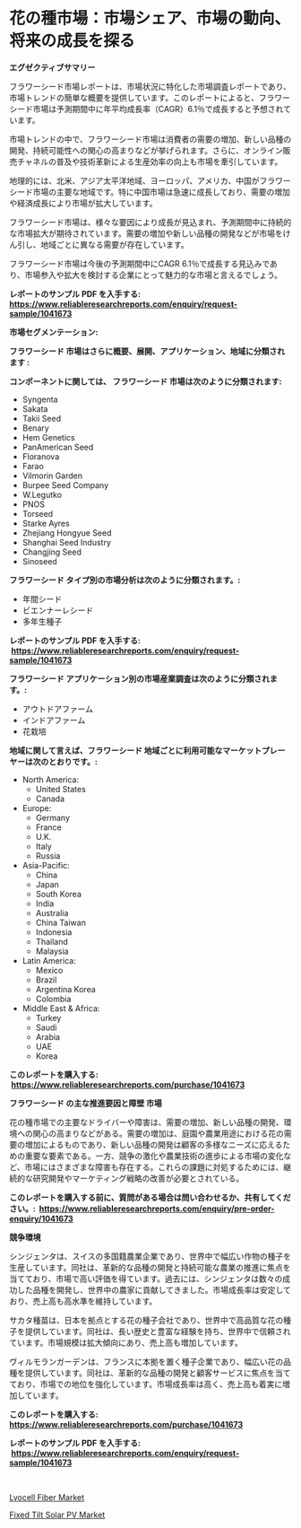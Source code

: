 <p><h1>花の種市場：市場シェア、市場の動向、将来の成長を探る</h1></p><p><strong>エグゼクティブサマリー</strong></p>
<p><p>フラワーシード市場レポートは、市場状況に特化した市場調査レポートであり、市場トレンドの簡単な概要を提供しています。このレポートによると、フラワーシード市場は予測期間中に年平均成長率（CAGR）6.1％で成長すると予想されています。</p><p>市場トレンドの中で、フラワーシード市場は消費者の需要の増加、新しい品種の開発、持続可能性への関心の高まりなどが挙げられます。さらに、オンライン販売チャネルの普及や技術革新による生産効率の向上も市場を牽引しています。</p><p>地理的には、北米、アジア太平洋地域、ヨーロッパ、アメリカ、中国がフラワーシード市場の主要な地域です。特に中国市場は急速に成長しており、需要の増加や経済成長により市場が拡大しています。</p><p>フラワーシード市場は、様々な要因により成長が見込まれ、予測期間中に持続的な市場拡大が期待されています。需要の増加や新しい品種の開発などが市場をけん引し、地域ごとに異なる需要が存在しています。</p><p>フラワーシード市場は今後の予測期間中にCAGR 6.1％で成長する見込みであり、市場参入や拡大を検討する企業にとって魅力的な市場と言えるでしょう。</p></p>
<p><strong>レポートのサンプル PDF を入手する: <a href="https://www.reliableresearchreports.com/enquiry/request-sample/1041673">https://www.reliableresearchreports.com/enquiry/request-sample/1041673</a></strong></p>
<p><strong>市場セグメンテーション:</strong></p>
<p><strong> フラワーシード 市場はさらに概要、展開、アプリケーション、地域に分類されます :</strong></p>
<p><strong>コンポーネントに関しては、 フラワーシード 市場は次のように分類されます: &nbsp;</strong></p>
<p><ul><li>Syngenta</li><li>Sakata</li><li>Takii Seed</li><li>Benary</li><li>Hem Genetics</li><li>PanAmerican Seed</li><li>Floranova</li><li>Farao</li><li>Vilmorin Garden</li><li>Burpee Seed Company</li><li>W.Legutko</li><li>PNOS</li><li>Torseed</li><li>Starke Ayres</li><li>Zhejiang Hongyue Seed</li><li>Shanghai Seed Industry</li><li>Changjing Seed</li><li>Sinoseed</li></ul></p>
<p><strong> フラワーシード タイプ別の市場分析は次のように分類されます。:</strong></p>
<p><ul><li>年間シード</li><li>ビエンナーレシード</li><li>多年生種子</li></ul></p>
<p><strong>レポートのサンプル PDF を入手する: &nbsp;<a href="https://www.reliableresearchreports.com/enquiry/request-sample/1041673">https://www.reliableresearchreports.com/enquiry/request-sample/1041673</a></strong></p>
<p><strong> フラワーシード アプリケーション別の市場産業調査は次のように分類されます。:</strong></p>
<p><ul><li>アウトドアファーム</li><li>インドアファーム</li><li>花栽培</li></ul></p>
<p><strong>地域に関して言えば、フラワーシード 地域ごとに利用可能なマーケットプレーヤーは次のとおりです。:</strong></p>
<p><ul>
    <li>
        North America:
        <ul>
            <li>United States</li>
            <li>Canada</li>
        </ul>
    </li>
    <li>
        Europe:
        <ul>
            <li>Germany</li>
            <li>France</li>
            <li>U.K.</li>
            <li>Italy</li>
            <li>Russia</li>
        </ul>
    </li>
    <li>
        Asia-Pacific:
        <ul>
            <li>China</li>
            <li>Japan</li>
            <li>South Korea</li>
            <li>India</li>
            <li>Australia</li>
            <li>China Taiwan</li>
            <li>Indonesia</li>
            <li>Thailand</li>
            <li>Malaysia</li>
        </ul>
    </li>
    <li>
        Latin America:
        <ul>
            <li>Mexico</li>
            <li>Brazil</li>
            <li>Argentina Korea</li>
            <li>Colombia</li>
        </ul>
    </li>
    <li>
        Middle East & Africa:
        <ul>
            <li>Turkey</li>
            <li>Saudi</li>
            <li>Arabia</li>
            <li>UAE</li>
            <li>Korea</li>
        </ul>
    </li>
    </ul></p>
<p><strong>このレポートを購入する: &nbsp;<a href="https://www.reliableresearchreports.com/purchase/1041673">https://www.reliableresearchreports.com/purchase/1041673</a></strong></p>
<p><strong>フラワーシード の主な推進要因と障壁 市場</strong></p>
<p><p>花の種市場での主要なドライバーや障害は、需要の増加、新しい品種の開発、環境への関心の高まりなどがある。需要の増加は、庭園や農業用途における花の需要の増加によるものであり、新しい品種の開発は顧客の多様なニーズに応えるための重要な要素である。一方、競争の激化や農業技術の進歩による市場の変化など、市場にはさまざまな障害も存在する。これらの課題に対処するためには、継続的な研究開発やマーケティング戦略の改善が必要とされている。</p></p>
<p><strong>このレポートを購入する前に、質問がある場合は問い合わせるか、共有してください。:&nbsp; <a href="https://www.reliableresearchreports.com/enquiry/pre-order-enquiry/1041673">https://www.reliableresearchreports.com/enquiry/pre-order-enquiry/1041673</a></strong></p>
<p><strong>競争環境</strong></p>
<p><p>シンジェンタは、スイスの多国籍農業企業であり、世界中で幅広い作物の種子を生産しています。同社は、革新的な品種の開発と持続可能な農業の推進に焦点を当てており、市場で高い評価を得ています。過去には、シンジェンタは数々の成功した品種を開発し、世界中の農家に貢献してきました。市場成長率は安定しており、売上高も高水準を維持しています。</p><p>サカタ種苗は、日本を拠点とする花の種子会社であり、世界中で高品質な花の種子を提供しています。同社は、長い歴史と豊富な経験を持ち、世界中で信頼されています。市場規模は拡大傾向にあり、売上高も増加しています。</p><p>ヴィルモランガーデンは、フランスに本拠を置く種子企業であり、幅広い花の品種を提供しています。同社は、革新的な品種の開発と顧客サービスに焦点を当てており、市場での地位を強化しています。市場成長率は高く、売上高も着実に増加しています。</p></p>
<p><strong>このレポートを購入する: &nbsp; <a href="https://www.reliableresearchreports.com/purchase/1041673">https://www.reliableresearchreports.com/purchase/1041673</a></strong></p>
<p><strong>レポートのサンプル PDF を入手する: &nbsp;<a href="https://www.reliableresearchreports.com/enquiry/request-sample/1041673">https://www.reliableresearchreports.com/enquiry/request-sample/1041673</a></strong><strong></strong></p>
<p>&nbsp;</p>
<p><p><a href="https://zircon-bluebell-299.notion.site/Lyocell-Fiber-Market-Growth-Market-Trends-COVID-19-Impact-and-Forecasts-for-period-from-2024-20-f5264b38fd1b4849999998acf9a4f1c4">Lyocell Fiber Market</a></p><p><a href="https://github.com/kathiaseamanalvaradovlprc2h/Market-Research-Report-List-1/blob/main/fixed-tilt-solar-pv-market.md">Fixed Tilt Solar PV Market</a></p></p>